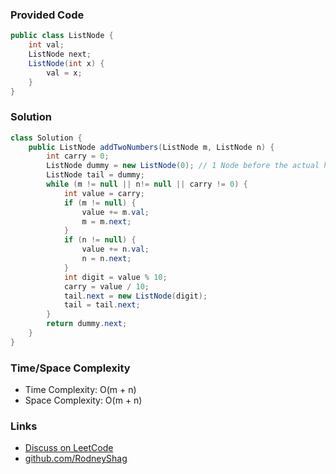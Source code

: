### Provided Code

```java
public class ListNode {
    int val;
    ListNode next;
    ListNode(int x) {
        val = x;
    }
}
```

### Solution

```java
class Solution {
    public ListNode addTwoNumbers(ListNode m, ListNode n) {
        int carry = 0;
        ListNode dummy = new ListNode(0); // 1 Node before the actual head of list
        ListNode tail = dummy;
        while (m != null || n!= null || carry != 0) {
            int value = carry;
            if (m != null) {
                value += m.val;
                m = m.next;
            }
            if (n != null) {
                value += n.val;
                n = n.next;
            }
            int digit = value % 10;
            carry = value / 10;
            tail.next = new ListNode(digit);
            tail = tail.next;
        }
        return dummy.next;
    }
}
```

### Time/Space Complexity

-  Time Complexity: O(m + n)
- Space Complexity: O(m + n)

### Links

- [Discuss on LeetCode](https://leetcode.com/problems/add-two-numbers/discuss/306475)
- [github.com/RodneyShag](https://github.com/RodneyShag)

